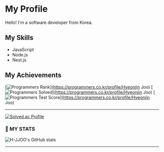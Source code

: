 # My Profile

Hello! I'm a software developer from Korea.

## My Skills

- JavaScript
- Node.js
- Nest.js

## My Achievements

[![Programmers Rank](https://programmers.co.kr/assets/static/favicon/apple-icon-76x76.png)](https://programmers.co.kr/profile/Hyeonjin Joo)
[![Programmers Solved](https://static.programmers.co.kr/learn/courses/30/lessons/12973/12973.svg?ver=1610135655000)](https://programmers.co.kr/profile/Hyeonjin Joo)
[![Programmers Test Score](https://static.programmers.co.kr/learn/courses/30/lessons/12973.png?ver=1610135655000)](https://programmers.co.kr/profile/Hyeonjin Joo)

---
[![Solved.ac Profile](http://mazassumnida.wtf/api/v2/generate_badge?boj=icepri3535)](https://solved.ac/icepri3535/)


### 💪 MY STATS
![H-JJOO's GitHub stats](https://github-readme-stats.vercel.app/api?username=H-JJOO&theme=tokyonight&show_icons=true)
<hr>

<!--
H-JJOO/H-JJOO is a ✨ special ✨ repository because its README.md (this file) appears on your GitHub profile.

Here are some ideas to get you started:

- 🔭 I’m currently working on ...
- 🌱 I’m currently learning ...
- 👯 I’m looking to collaborate on ...
- 🤔 I’m looking for help with ...
- 💬 Ask me about ...
- 📫 How to reach me: ...
- 😄 Pronouns: ...
- ⚡ Fun fact: ...
-->
